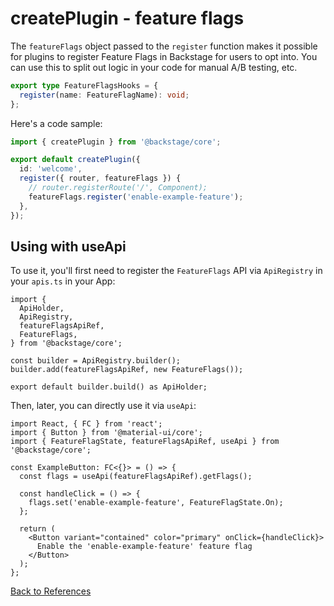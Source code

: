# createPlugin - feature flags

The `featureFlags` object passed to the `register` function makes it possible
for plugins to register Feature Flags in Backstage for users to opt into. You
can use this to split out logic in your code for manual A/B testing, etc.

```typescript
export type FeatureFlagsHooks = {
  register(name: FeatureFlagName): void;
};
```

Here's a code sample:

```typescript
import { createPlugin } from '@backstage/core';

export default createPlugin({
  id: 'welcome',
  register({ router, featureFlags }) {
    // router.registerRoute('/', Component);
    featureFlags.register('enable-example-feature');
  },
});
```

## Using with useApi

To use it, you'll first need to register the `FeatureFlags` API via
`ApiRegistry` in your `apis.ts` in your App:

```tsx
import {
  ApiHolder,
  ApiRegistry,
  featureFlagsApiRef,
  FeatureFlags,
} from '@backstage/core';

const builder = ApiRegistry.builder();
builder.add(featureFlagsApiRef, new FeatureFlags());

export default builder.build() as ApiHolder;
```

Then, later, you can directly use it via `useApi`:

```tsx
import React, { FC } from 'react';
import { Button } from '@material-ui/core';
import { FeatureFlagState, featureFlagsApiRef, useApi } from '@backstage/core';

const ExampleButton: FC<{}> = () => {
  const flags = useApi(featureFlagsApiRef).getFlags();

  const handleClick = () => {
    flags.set('enable-example-feature', FeatureFlagState.On);
  };

  return (
    <Button variant="contained" color="primary" onClick={handleClick}>
      Enable the 'enable-example-feature' feature flag
    </Button>
  );
};
```

[Back to References](README.md)
